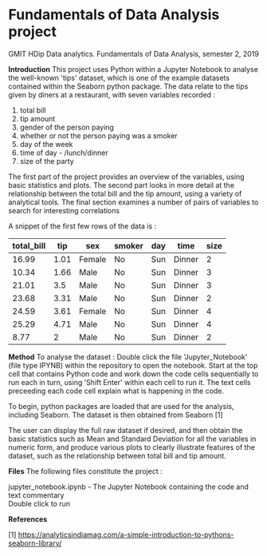 # Fundamentals of Data Analysis project
GMIT HDip Data analytics. Fundamentals of Data Analysis, semester 2, 2019 

**Introduction**
This project uses Python within a Jupyter Notebook to analyse the well-known 'tips' dataset, which is one of the example datasets contained within the Seaborn python package. The data relate to the tips given by diners at a restaurant, with seven variables recorded : 
1. total bill 
2. tip amount
3. gender of the person paying
4. whether or not the person paying was a smoker
5. day of the week
6. time of day - /lunch/dinner
7. size of the party

The first part of the project provides an overview of the variables, using basic statistics and plots.
The second part looks in more detail at the relationship between the total bill and the tip amount, using a variety of analytical tools.
The final section examines a number of pairs of variables to search for interesting correlations 

A snippet of the first few rows of the data is :  

| total_bill | tip | sex | smoker	| day	| time | size |    
| ---------- | --- | --- | ------ | --- | ---- | ---- |  
| 16.99	| 1.01 | Female |	No | Sun | Dinner	| 2 |  
| 10.34	| 1.66 | Male | No | Sun | Dinner |	3 |  
| 21.01	| 3.5 | Male | No	| Sun |	Dinner | 3 |   
| 23.68	| 3.31 | Male	| No | Sun | Dinner |	2 |  
| 24.59	| 3.61 | Female |	No | Sun | Dinner	| 4 |   
| 25.29	| 4.71 | Male	| No | Sun | Dinner	| 4 |  
| 8.77	| 2	| Male | No |	Sun |	Dinner | 2 |   

**Method**
To analyse the dataset :
Double click the file 'Jupyter_Notebook' (file type IPYNB) within the repository to open the notebook.
Start at the top cell that contains Python code and work down the code cells sequentially to run each in turn, using 'Shift Enter' within each cell to run it. The text cells preceeding each code cell explain what is happening in the code.

To begin, python packages are loaded that are used for the analysis, including Seaborn.
The dataset is then obtained from Seaborn [1]

The user can display the full raw dataset if desired, and then obtain the basic statistics such as Mean and Standard Deviation for all the variables in numeric form, and produce various plots to clearly illustrate features of the dataset, such as the relationship between 
total bill and tip amount.


**Files**
The following files constitute the project :

jupyter_notebook.ipynb -  The Jupyter Notebook containing the code and text commentary  
                          Double click to run

**References**

[1] https://analyticsindiamag.com/a-simple-introduction-to-pythons-seaborn-library/


